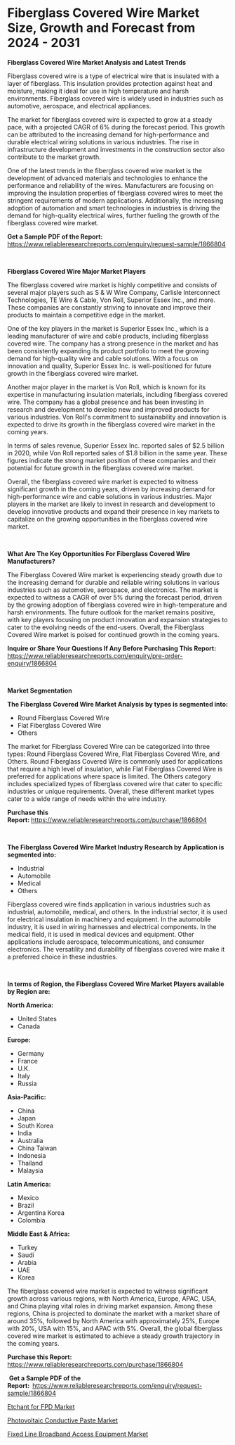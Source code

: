 <p><h1>Fiberglass Covered Wire Market Size, Growth and Forecast from 2024 - 2031</h1></p><p><strong>Fiberglass Covered Wire Market Analysis and Latest Trends</strong></p>
<p><p>Fiberglass covered wire is a type of electrical wire that is insulated with a layer of fiberglass. This insulation provides protection against heat and moisture, making it ideal for use in high temperature and harsh environments. Fiberglass covered wire is widely used in industries such as automotive, aerospace, and electrical appliances.</p><p>The market for fiberglass covered wire is expected to grow at a steady pace, with a projected CAGR of 6% during the forecast period. This growth can be attributed to the increasing demand for high-performance and durable electrical wiring solutions in various industries. The rise in infrastructure development and investments in the construction sector also contribute to the market growth.</p><p>One of the latest trends in the fiberglass covered wire market is the development of advanced materials and technologies to enhance the performance and reliability of the wires. Manufacturers are focusing on improving the insulation properties of fiberglass covered wires to meet the stringent requirements of modern applications. Additionally, the increasing adoption of automation and smart technologies in industries is driving the demand for high-quality electrical wires, further fueling the growth of the fiberglass covered wire market.</p></p>
<p><strong>Get a Sample PDF of the Report:&nbsp;</strong> <a href="https://www.reliableresearchreports.com/enquiry/request-sample/1866804">https://www.reliableresearchreports.com/enquiry/request-sample/1866804</a></p>
<p>&nbsp;</p>
<p><strong>Fiberglass Covered Wire Major Market Players</strong></p>
<p><p>The fiberglass covered wire market is highly competitive and consists of several major players such as S & W Wire Company, Carlisle Interconnect Technologies, TE Wire & Cable, Von Roll, Superior Essex Inc., and more. These companies are constantly striving to innovate and improve their products to maintain a competitive edge in the market.</p><p>One of the key players in the market is Superior Essex Inc., which is a leading manufacturer of wire and cable products, including fiberglass covered wire. The company has a strong presence in the market and has been consistently expanding its product portfolio to meet the growing demand for high-quality wire and cable solutions. With a focus on innovation and quality, Superior Essex Inc. is well-positioned for future growth in the fiberglass covered wire market.</p><p>Another major player in the market is Von Roll, which is known for its expertise in manufacturing insulation materials, including fiberglass covered wire. The company has a global presence and has been investing in research and development to develop new and improved products for various industries. Von Roll's commitment to sustainability and innovation is expected to drive its growth in the fiberglass covered wire market in the coming years.</p><p>In terms of sales revenue, Superior Essex Inc. reported sales of $2.5 billion in 2020, while Von Roll reported sales of $1.8 billion in the same year. These figures indicate the strong market position of these companies and their potential for future growth in the fiberglass covered wire market.</p><p>Overall, the fiberglass covered wire market is expected to witness significant growth in the coming years, driven by increasing demand for high-performance wire and cable solutions in various industries. Major players in the market are likely to invest in research and development to develop innovative products and expand their presence in key markets to capitalize on the growing opportunities in the fiberglass covered wire market.</p></p>
<p>&nbsp;</p>
<p><strong>What Are The Key Opportunities For Fiberglass Covered Wire Manufacturers?</strong></p>
<p><p>The Fiberglass Covered Wire market is experiencing steady growth due to the increasing demand for durable and reliable wiring solutions in various industries such as automotive, aerospace, and electronics. The market is expected to witness a CAGR of over 5% during the forecast period, driven by the growing adoption of fiberglass covered wire in high-temperature and harsh environments. The future outlook for the market remains positive, with key players focusing on product innovation and expansion strategies to cater to the evolving needs of the end-users. Overall, the Fiberglass Covered Wire market is poised for continued growth in the coming years.</p></p>
<p><strong>Inquire or Share Your Questions If Any Before Purchasing This Report:</strong> <a href="https://www.reliableresearchreports.com/enquiry/pre-order-enquiry/1866804">https://www.reliableresearchreports.com/enquiry/pre-order-enquiry/1866804</a></p>
<p>&nbsp;</p>
<p><strong>Market Segmentation</strong></p>
<p><strong>The Fiberglass Covered Wire Market Analysis by types is segmented into:</strong></p>
<p><ul><li>Round Fiberglass Covered Wire</li><li>Flat Fiberglass Covered Wire</li><li>Others</li></ul></p>
<p><p>The market for Fiberglass Covered Wire can be categorized into three types: Round Fiberglass Covered Wire, Flat Fiberglass Covered Wire, and Others. Round Fiberglass Covered Wire is commonly used for applications that require a high level of insulation, while Flat Fiberglass Covered Wire is preferred for applications where space is limited. The Others category includes specialized types of fiberglass covered wire that cater to specific industries or unique requirements. Overall, these different market types cater to a wide range of needs within the wire industry.</p></p>
<p><strong>Purchase this Report:&nbsp;</strong><a href="https://www.reliableresearchreports.com/purchase/1866804">https://www.reliableresearchreports.com/purchase/1866804</a></p>
<p>&nbsp;</p>
<p><strong>The Fiberglass Covered Wire Market Industry Research by Application is segmented into:</strong></p>
<p><ul><li>Industrial</li><li>Automobile</li><li>Medical</li><li>Others</li></ul></p>
<p><p>Fiberglass covered wire finds application in various industries such as industrial, automobile, medical, and others. In the industrial sector, it is used for electrical insulation in machinery and equipment. In the automobile industry, it is used in wiring harnesses and electrical components. In the medical field, it is used in medical devices and equipment. Other applications include aerospace, telecommunications, and consumer electronics. The versatility and durability of fiberglass covered wire make it a preferred choice in these industries.</p></p>
<p>&nbsp;</p>
<p><strong>In terms of Region, the Fiberglass Covered Wire Market Players available by Region are:</strong></p>
<p>
    <p> <strong> North America: </strong>
        <ul>
            <li>United States</li>
            <li>Canada</li>
        </ul>
        </p> 
    <p> <strong> Europe: </strong>
        <ul>
            <li>Germany</li>
            <li>France</li>
            <li>U.K.</li>
            <li>Italy</li>
            <li>Russia</li>
        </ul>
        </p> 
    <p> <strong> Asia-Pacific: </strong>
        <ul>
            <li>China</li>
            <li>Japan</li>
            <li>South Korea</li>
            <li>India</li>
            <li>Australia</li>
            <li>China Taiwan</li>
            <li>Indonesia</li>
            <li>Thailand</li>
            <li>Malaysia</li>
        </ul>
        </p> 
    <p> <strong> Latin America: </strong>
        <ul>
            <li>Mexico</li>
            <li>Brazil</li>
            <li>Argentina Korea</li>
            <li>Colombia</li>
        </ul>
        </p> 
    <p> <strong> Middle East & Africa: </strong>
        <ul>
            <li>Turkey</li>
            <li>Saudi</li>
            <li>Arabia</li>
            <li>UAE</li>
            <li>Korea</li>
        </ul>
    </p>
    </p>
<p><p>The fiberglass covered wire market is expected to witness significant growth across various regions, with North America, Europe, APAC, USA, and China playing vital roles in driving market expansion. Among these regions, China is projected to dominate the market with a market share of around 35%, followed by North America with approximately 25%, Europe with 20%, USA with 15%, and APAC with 5%. Overall, the global fiberglass covered wire market is estimated to achieve a steady growth trajectory in the coming years.</p></p>
<p><strong>Purchase this Report: </strong><a href="https://www.reliableresearchreports.com/purchase/1866804">https://www.reliableresearchreports.com/purchase/1866804</a></p>
<p>&nbsp;<strong>Get a Sample PDF of the Report:&nbsp;&nbsp;</strong><a href="https://www.reliableresearchreports.com/enquiry/request-sample/1866804">https://www.reliableresearchreports.com/enquiry/request-sample/1866804</a></p>
<p><strong></strong></p>
<p><p><a href="https://github.com/edytherolanlouisejk1miz0wig/Market-Research-Report-List-1/blob/main/etchant-for-fpd-market.md">Etchant for FPD Market</a></p><p><a href="https://github.com/peachesmcdowel1/Market-Research-Report-List-1/blob/main/photovoltaic-conductive-paste-market.md">Photovoltaic Conductive Paste Market</a></p><p><a href="https://military-diascia-e68.notion.site/Fixed-Line-Broadband-Access-Equipment-Market-Size-Growth-and-Forecast-from-2024-2031-30a6739b1b264016a5c9b91170d2bab2">Fixed Line Broadband Access Equipment Market</a></p></p>